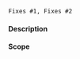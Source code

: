 `Fixes #1, Fixes #2` <!-- remove the (`) quotes to link the issues -->

#### Description

<!-- Describe your changes below in as much detail as possible -->

#### Scope
<!-- Pick one:
Patch: Bug Fix
Minor: New Feature
-->
